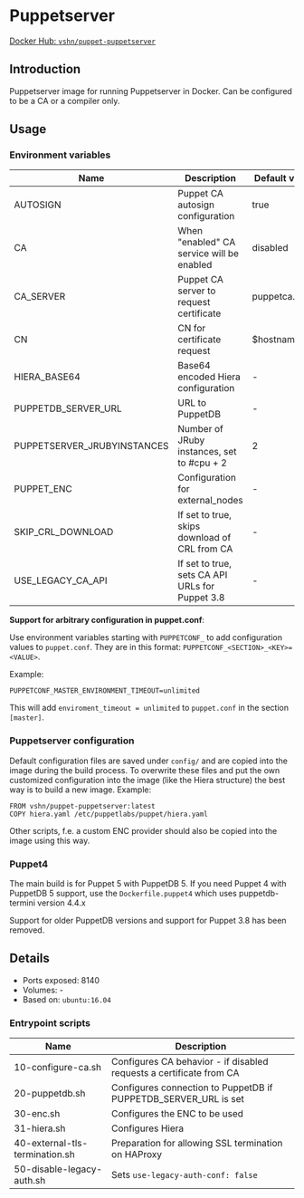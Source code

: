 # Puppetserver

[Docker Hub: `vshn/puppet-puppetserver`](https://hub.docker.com/r/vshn/puppet-puppetserver/)

## Introduction

Puppetserver image for running Puppetserver in Docker. Can be configured to be a CA or
a compiler only.

## Usage

### Environment variables

| Name                        | Description                                     | Default value  |
| ----                        | -----------------------------------------       | -------------- |
| AUTOSIGN                    | Puppet CA autosign configuration                | true           |
| CA                          | When "enabled" CA service will be enabled       | disabled       |
| CA_SERVER                   | Puppet CA server to request certificate         | puppetca.local |
| CN                          | CN for certificate request                      | $hostname      |
| HIERA_BASE64                | Base64 encoded Hiera configuration              | -              |
| PUPPETDB_SERVER_URL         | URL to PuppetDB                                 | -              |
| PUPPETSERVER_JRUBYINSTANCES | Number of JRuby instances, set to #cpu + 2      | 2              |
| PUPPET_ENC                  | Configuration for external_nodes                | -              |
| SKIP_CRL_DOWNLOAD           | If set to true, skips download of CRL from CA   | -              |
| USE_LEGACY_CA_API           | If set to true, sets CA API URLs for Puppet 3.8 | -              |

**Support for arbitrary configuration in puppet.conf**:

Use environment variables starting with `PUPPETCONF_` to add configuration values to `puppet.conf`.
They are in this format: `PUPPETCONF_<SECTION>_<KEY>=<VALUE>`.

Example:

```
PUPPETCONF_MASTER_ENVIRONMENT_TIMEOUT=unlimited
```

This will add `enviroment_timeout = unlimited` to `puppet.conf` in the section `[master]`.

### Puppetserver configuration

Default configuration files are saved under `config/` and are copied into the image
during the build process. To overwrite these files and put the own customized
configuration into the image (like the Hiera structure) the best way is to build
a new image. Example:

```
FROM vshn/puppet-puppetserver:latest
COPY hiera.yaml /etc/puppetlabs/puppet/hiera.yaml
```

Other scripts, f.e. a custom ENC provider should also be copied into the image
using this way.

### Puppet4

The main build is for Puppet 5 with PuppetDB 5. If you need Puppet 4 with PuppetDB 5 support, use the `Dockerfile.puppet4` which uses
puppetdb-termini version 4.4.x

Support for older PuppetDB versions and support for Puppet 3.8 has been removed.  

## Details

* Ports exposed: 8140
* Volumes: -
* Based on: `ubuntu:16.04`

### Entrypoint scripts

| Name                           | Description                                                         |
| ----                           | -----------                                                         |
| 10-configure-ca.sh             | Configures CA behavior - if disabled requests a certificate from CA |
| 20-puppetdb.sh                 | Configures connection to PuppetDB if PUPPETDB_SERVER_URL is set     |
| 30-enc.sh                      | Configures the ENC to be used                                       |
| 31-hiera.sh                    | Configures Hiera                                                    |
| 40-external-tls-termination.sh | Preparation for allowing SSL termination on HAProxy                 |
| 50-disable-legacy-auth.sh      | Sets `use-legacy-auth-conf: false`                                  |
